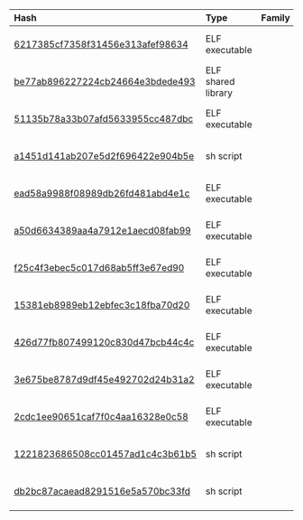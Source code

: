 |Hash|Type|Family|First_Seen|Name|
|:--|:--|:--|:--|:--|
|[6217385cf7358f31456e313afef98634](https://www.virustotal.com/gui/file/6217385cf7358f31456e313afef98634)|ELF executable||2019-03-06 17:31:16|ead58a9988f08989db26fd481abd4e1c|
|[be77ab896227224cb24664e3bdede493](https://www.virustotal.com/gui/file/be77ab896227224cb24664e3bdede493)|ELF shared library||2019-03-03 15:20:51|lmmml.unpacked|
|[51135b78a33b07afd5633955cc487dbc](https://www.virustotal.com/gui/file/51135b78a33b07afd5633955cc487dbc)|ELF executable||2019-02-14 17:47:22|/home/wys/botnet_v2/botnet-procedure/168|
|[a1451d141ab207e5d2f696422e904b5e](https://www.virustotal.com/gui/file/a1451d141ab207e5d2f696422e904b5e)|sh script||2019-02-13 04:29:47| |
|[ead58a9988f08989db26fd481abd4e1c](https://www.virustotal.com/gui/file/ead58a9988f08989db26fd481abd4e1c)|ELF executable||2019-02-12 21:07:50|/home/wys/botnet_v2/botnet-procedure/332|
|[a50d6634389aa4a7912e1aecd08fab99](https://www.virustotal.com/gui/file/a50d6634389aa4a7912e1aecd08fab99)|ELF executable||2019-02-12 17:52:52|/home/wys/botnet_v2/botnet-procedure/242|
|[f25c4f3ebec5c017d68ab5ff3e67ed90](https://www.virustotal.com/gui/file/f25c4f3ebec5c017d68ab5ff3e67ed90)|ELF executable||2019-02-11 17:45:06|/home/wys/botnet_v2/botnet-procedure/348|
|[15381eb8989eb12ebfec3c18fba70d20](https://www.virustotal.com/gui/file/15381eb8989eb12ebfec3c18fba70d20)|ELF executable||2019-02-08 17:58:06|/home/wys/botnet/botnet-procedure/124|
|[426d77fb807499120c830d47bcb44c4c](https://www.virustotal.com/gui/file/426d77fb807499120c830d47bcb44c4c)|ELF executable||2019-02-08 17:57:52|/home/wys/botnet/botnet-procedure/123|
|[3e675be8787d9df45e492702d24b31a2](https://www.virustotal.com/gui/file/3e675be8787d9df45e492702d24b31a2)|ELF executable||2019-02-07 01:48:17|/home/wys/botnet/botnet-procedure/386|
|[2cdc1ee90651caf7f0c4aa16328e0c58](https://www.virustotal.com/gui/file/2cdc1ee90651caf7f0c4aa16328e0c58)|ELF executable||2019-02-06 21:48:47|/home/wys/botnet_v2/botnet-procedure/30|
|[1221823686508cc01457ad1c4c3b61b5](https://www.virustotal.com/gui/file/1221823686508cc01457ad1c4c3b61b5)|sh script||2019-02-04 10:48:10|/home/wys/shenzhouwangyun/shell/downloadFile/jp__j.sh|
|[db2bc87acaead8291516e5a570bc33fd](https://www.virustotal.com/gui/file/db2bc87acaead8291516e5a570bc33fd)|sh script||2019-01-31 10:48:49|/home/wys/shenzhouwangyun/shell/downloadFile/jp__jj.sh|
